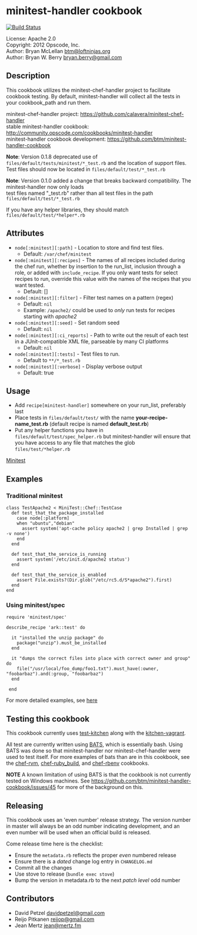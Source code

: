 # minitest-handler cookbook

[![Build Status](https://secure.travis-ci.org/btm/minitest-handler-cookbook.png?branch=master)](http://travis-ci.org/btm/minitest-handler-cookbook)

License: Apache 2.0 <br />
Copyright: 2012 Opscode, Inc.<br/>
Author: Bryan McLellan <btm@loftninjas.org><br/>
Author: Bryan W. Berry <bryan.berry@gmail.com><br/>


## Description

This cookbook utilizes the minitest-chef-handler project to facilitate
cookbook testing. By default, minitest-handler will collect all the
tests in your cookbook_path and run them.

minitest-chef-handler project: https://github.com/calavera/minitest-chef-handler<br/>
stable minitest-handler cookbook: http://community.opscode.com/cookbooks/minitest-handler<br/>
minitest-handler cookbook development: https://github.com/btm/minitest-handler-cookbook<br/>

**Note**: Version 0.1.8 deprecated use of
``files/default/tests/minitest/*_test.rb`` and the location of support
files. Test files should now be located in
``files/default/test/*_test.rb``

**Note**: Version 0.1.0 added a change that breaks backward compatibility. The minitest-handler now only loads<br/>
test files named "<recipe-name>_test.rb" rather than all test files in the path `files/default/test/*_test.rb`

If you have any helper libraries, they should match `files/default/test/*helper*.rb`

## Attributes
* `node[:minitest][:path]` - Location to store and find test files.
  * Default: `/var/chef/minitest`
* `node[:minitest][:recipes]` - The names of all recipes included during the
  chef run, whether by insertion to the run_list, inclusion through a role, or
  added with `include_recipe`. If you only want tests for select recipes to run,
  override this value with the names of the recipes that you want tested.
  * Default: []
* `node[:minitest][:filter]` - Filter test names on a pattern (regex)
  * Default: `nil`
  * Example: `/apache2/` could be used to *only* run tests for recipes
    starting with *apache2*
* `node[:minitest][:seed]` - Set random seed
  * Default: `nil`
* `node[:minitest][:ci_reports]` - Path to write out the result of each
  test in a JUnit-compatible XML file, parseable by many CI platforms
  * Default: `nil`
* `node[:minitest][:tests]` - Test files to run.
  * Default to `**/*_test.rb`
* `node[:minitest][:verbose]` - Display verbose output
  * Default: true

## Usage
* Add ``recipe[minitest-handler]`` somewhere on your run_list, preferably last
* Place tests in ``files/default/test/`` with the name **your-recipe-name\_test.rb**
  (default recipe is named **default_test.rb**)
* Put any helper functions you have in ``files/default/test/spec_helper.rb`` but
  minitest-handler will ensure that you have access to any file that
  matches the glob ``files/test/*helper.rb``

[Minitest](https://github.com/seattlerb/minitest)

## Examples
### Traditional minitest

    class TestApache2 < MiniTest::Chef::TestCase
      def test_that_the_package_installed
        case node[:platform]
        when "ubuntu","debian"
          assert system('apt-cache policy apache2 | grep Installed | grep -v none')
        end
      end

      def test_that_the_service_is_running
        assert system('/etc/init.d/apache2 status')
      end

      def test_that_the_service_is_enabled
        assert File.exists?(Dir.glob("/etc/rc5.d/S*apache2").first)
      end
    end



### Using minitest/spec

    require 'minitest/spec'

    describe_recipe 'ark::test' do

      it "installed the unzip package" do
        package("unzip").must_be_installed
      end

      it "dumps the correct files into place with correct owner and group" do
        file("/usr/local/foo_dump/foo1.txt").must_have(:owner, "foobarbaz").and(:group, "foobarbaz")
      end

     end

For more detailed examples, see [here](https://github.com/calavera/minitest-chef-handler/blob/v0.4.0/examples/spec_examples/files/default/tests/minitest/example_test.rb)


## Testing this cookbook

This cookbook currently uses [test-kitchen](https://github.com/opscode/test-kitchen)
along with the [kitchen-vagrant](https://github.com/opscode/kitchen-vagrant).

All test are currently written using [BATS](https://github.com/sstephenson/bats),
which is essentially bash. Using BATS was done so that minitest-handler nor
minitest-chef-handler were used to test itself. For more examples of bats than
are in this cookbook, see the [chef-rvm](https://github.com/fnichol/chef-rvm),
[chef-ruby_build](https://github.com/fnichol/chef-ruby_build), and
[chef-rbenv](https://github.com/fnichol/chef-rbenv) cookbooks.

**NOTE** A known limitation of using BATS is that the cookbook is not currently
tested on Windows machines. See https://github.com/btm/minitest-handler-cookbook/issues/45
for more of the background on this.

## Releasing
This cookbook uses an 'even number' release strategy. The version number in master
will always be an odd number indicating development, and an even number will
be used when an official build is released.

Come release time here is the checklist:
* Ensure the `metadata.rb` reflects the proper *even* numbered release
* Ensure there is a *dated* change log entry in `CHANGELOG.md`
* Commit all the changes
* Use stove to release (`bundle exec stove`)
* Bump the version in metadata.rb to the next *patch level* odd number

## Contributors
* David Petzel <davidpetzel@gmail.com>
* Reijo Pitkanen <reijop@gmail.com>
* Jean Mertz <jean@mertz.fm>
